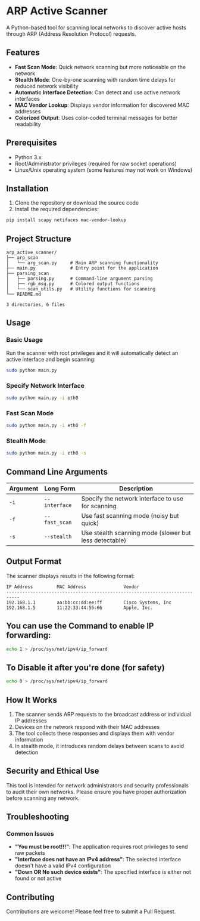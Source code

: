 # ARP Active Scanner

A Python-based tool for scanning local networks to discover active hosts through ARP (Address Resolution Protocol) requests.

## Features

- **Fast Scan Mode**: Quick network scanning but more noticeable on the network
- **Stealth Mode**: One-by-one scanning with random time delays for reduced network visibility
- **Automatic Interface Detection**: Can detect and use active network interfaces
- **MAC Vendor Lookup**: Displays vendor information for discovered MAC addresses
- **Colorized Output**: Uses color-coded terminal messages for better readability

## Prerequisites

- Python 3.x
- Root/Administrator privileges (required for raw socket operations)
- Linux/Unix operating system (some features may not work on Windows)

## Installation

1. Clone the repository or download the source code
2. Install the required dependencies:

```bash
pip install scapy netifaces mac-vendor-lookup
```

## Project Structure

```
arp_active_scanner/
├── arp_scan
│   └── arg_scan.py		# Main ARP scanning functionality
├── main.py				# Entry point for the application
├── parsing_scan
│   ├── parsing.py		# Command-line argument parsing
│   ├── rgb_msg.py		# Colored output functions
│   └── scan_utils.py	# Utility functions for scanning
└── README.md

3 directories, 6 files
```

## Usage

### Basic Usage

Run the scanner with root privileges and it will automatically detect an active interface and begin scanning:

```bash
sudo python main.py
```

### Specify Network Interface

```bash
sudo python main.py -i eth0
```

### Fast Scan Mode

```bash
sudo python main.py -i eth0 -f
```

### Stealth Mode

```bash
sudo python main.py -i eth0 -s
```

## Command Line Arguments

| Argument | Long Form | Description |
|----------|-----------|-------------|
| `-i` | `--interface` | Specify the network interface to use for scanning |
| `-f` | `--fast_scan` | Use fast scanning mode (noisy but quick) |
| `-s` | `--stealth` | Use stealth scanning mode (slower but less detectable) |

## Output Format

The scanner displays results in the following format:

```
IP Address         MAC Address              Vendor
---------------------------------------------------------------------------
192.168.1.1        aa:bb:cc:dd:ee:ff        Cisco Systems, Inc
192.168.1.5        11:22:33:44:55:66        Apple, Inc.
```

## You can use the Command to enable IP forwarding:
```bash
echo 1 > /proc/sys/net/ipv4/ip_forward
```
## To Disable it after you're done (for safety)
```bash
echo 0 > /proc/sys/net/ipv4/ip_forward
```

## How It Works

1. The scanner sends ARP requests to the broadcast address or individual IP addresses
2. Devices on the network respond with their MAC addresses
3. The tool collects these responses and displays them with vendor information
4. In stealth mode, it introduces random delays between scans to avoid detection

## Security and Ethical Use

This tool is intended for network administrators and security professionals to audit their own networks. Please ensure you have proper authorization before scanning any network.

## Troubleshooting

### Common Issues

- **"You must be root!!!"**: The application requires root privileges to send raw packets
- **"Interface does not have an IPv4 address"**: The selected interface doesn't have a valid IPv4 configuration
- **"Down OR No such device exists"**: The specified interface is either not found or not active

## Contributing

Contributions are welcome! Please feel free to submit a Pull Request.
